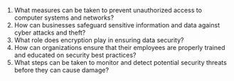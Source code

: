 1. What measures can be taken to prevent unauthorized access to computer systems and networks?
2. How can businesses safeguard sensitive information and data against cyber attacks and theft?
3. What role does encryption play in ensuring data security?
4. How can organizations ensure that their employees are properly trained and educated on security best practices?
5. What steps can be taken to monitor and detect potential security threats before they can cause damage?